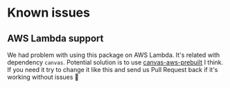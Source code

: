 # Known issues

## AWS Lambda support

We had problem with using this package on AWS Lambda. It's related with dependency `canvas`.
Potential solution is to use [canvas-aws-prebuilt](https://www.npmjs.com/package/canvas-aws-prebuilt) I think.
If you need it try to change it like this and send us Pull Request back if it's working without issues 🙏
